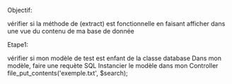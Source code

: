 Objectif:

vérifier si la méthode de (extract) est fonctionnelle en faisant afficher dans une vue du contenu de ma base de donnée

Etape1: 

<!-- Mettre du contenu dans ma base de donnée -->
vérifier si mon modèle de test est enfant de la classe database
Dans mon modèle, faire une requète SQL 
Instancier le modèle dans mon Controller
file_put_contents('exemple.txt', $search);